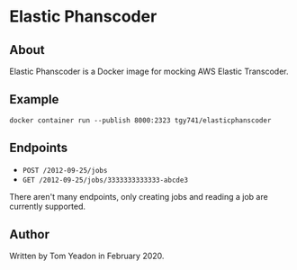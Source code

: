 # Elastic Phanscoder

## About

Elastic Phanscoder is a Docker image for mocking AWS Elastic Transcoder.

## Example

```
docker container run --publish 8000:2323 tgy741/elasticphanscoder
```

## Endpoints

* `POST /2012-09-25/jobs`
* `GET /2012-09-25/jobs/3333333333333-abcde3`

There aren't many endpoints, only creating jobs and reading a job are currently supported.

## Author

Written by Tom Yeadon in February 2020.
